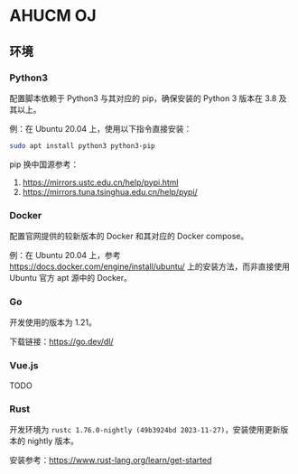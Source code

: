 # AHUCM OJ

## 环境

### Python3

配置脚本依赖于 Python3 与其对应的 pip，确保安装的 Python 3 版本在 3.8 及其以上。

例：在 Ubuntu 20.04 上，使用以下指令直接安装：

```bash
sudo apt install python3 python3-pip
```

pip 换中国源参考：

1. <https://mirrors.ustc.edu.cn/help/pypi.html>
2. <https://mirrors.tuna.tsinghua.edu.cn/help/pypi/>

### Docker

配置官网提供的较新版本的 Docker 和其对应的 Docker compose。

例：在 Ubuntu 20.04 上，参考 <https://docs.docker.com/engine/install/ubuntu/> 上的安装方法，而非直接使用 Ubuntu 官方 apt 源中的 Docker。

### Go

开发使用的版本为 1.21。

下载链接：<https://go.dev/dl/>

### Vue.js

TODO

### Rust

开发环境为 `rustc 1.76.0-nightly (49b3924bd 2023-11-27)`，安装使用更新版本的 nightly 版本。

安装参考：<https://www.rust-lang.org/learn/get-started>
